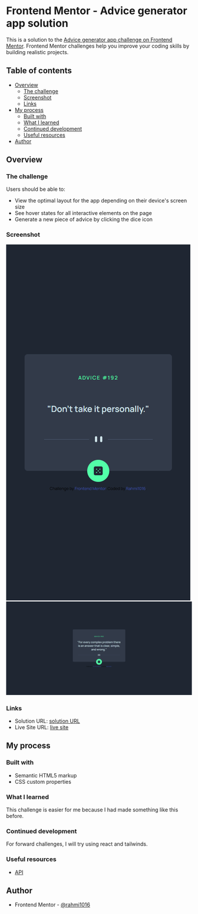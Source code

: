 # Frontend Mentor - Advice generator app solution

This is a solution to the [Advice generator app challenge on Frontend Mentor](https://www.frontendmentor.io/challenges/advice-generator-app-QdUG-13db). Frontend Mentor challenges help you improve your coding skills by building realistic projects.

## Table of contents

- [Overview](#overview)
  - [The challenge](#the-challenge)
  - [Screenshot](#screenshot)
  - [Links](#links)
- [My process](#my-process)
  - [Built with](#built-with)
  - [What I learned](#what-i-learned)
  - [Continued development](#continued-development)
  - [Useful resources](#useful-resources)
- [Author](#author)

## Overview

### The challenge

Users should be able to:

- View the optimal layout for the app depending on their device's screen size
- See hover states for all interactive elements on the page
- Generate a new piece of advice by clicking the dice icon

### Screenshot

![mobile](./images/mobile.png)
![desktop](./images/desktop.png)

### Links

- Solution URL: [solution URL](https://github.com/rahmi1016/advice-generator-app-main-css)
- Live Site URL: [live site](https://rahmi1016.github.io/advice-generator-app-main-css/)

## My process

### Built with

- Semantic HTML5 markup
- CSS custom properties

### What I learned

This challenge is easier for me because I had made something like this before.

### Continued development

For forward challenges, I will try using react and tailwinds.

### Useful resources

- [API](https://api.adviceslip.com/)

## Author

- Frontend Mentor - [@rahmi1016](https://www.frontendmentor.io/profile/rahmi1016)
